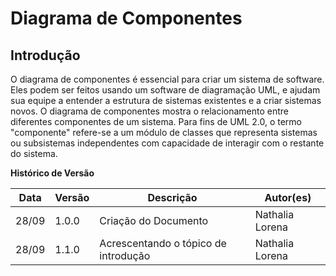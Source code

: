 # Diagrama de Componentes

## Introdução

O diagrama de componentes é essencial para criar um sistema de software. Eles podem ser feitos usando um software de diagramação UML, e ajudam sua equipe a entender a estrutura de sistemas existentes e a criar sistemas novos. O diagrama de componentes mostra o relacionamento entre diferentes componentes de um sistema. Para fins de UML 2.0, o termo "componente" refere-se a um módulo de classes que representa sistemas ou subsistemas independentes com capacidade de interagir com o restante do sistema.


**Histórico de Versão**

| Data | Versão | Descrição | Autor(es) |
| --- | --- | --- | --- |
| 28/09 | 1.0.0 | Criação do Documento | Nathalia Lorena |
| 28/09 | 1.1.0 | Acrescentando o tópico de introdução| Nathalia Lorena |




